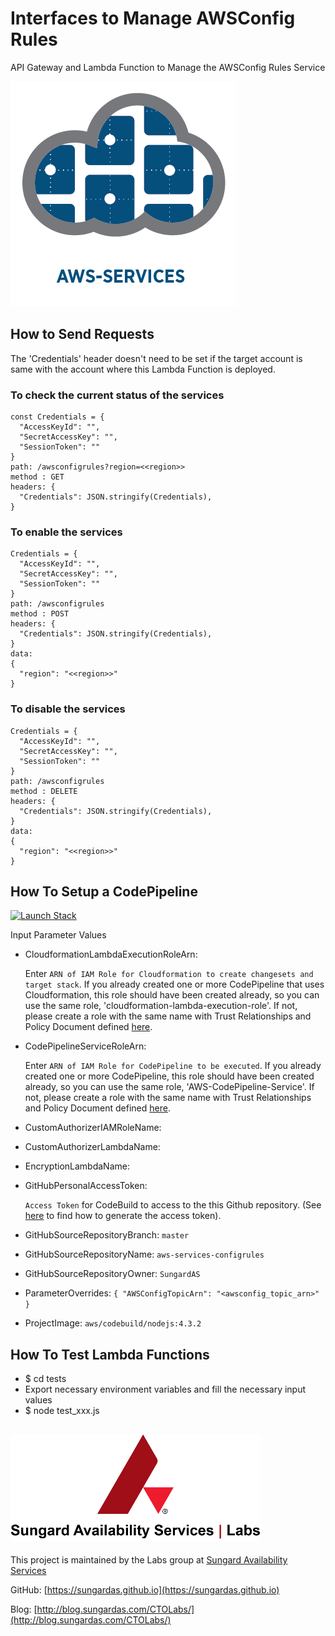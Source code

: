 

# Interfaces to Manage AWSConfig Rules

API Gateway and Lambda Function to Manage the AWSConfig Rules Service

![aws-services][aws-services-image]

## How to Send Requests

The 'Credentials' header doesn't need to be set if the target account is same with the account where this Lambda Function is deployed.

### To check the current status of the services
```
const Credentials = {
  "AccessKeyId": "",
  "SecretAccessKey": "",
  "SessionToken": ""
}
path: /awsconfigrules?region=<<region>>
method : GET
headers: {
  "Credentials": JSON.stringify(Credentials),
}
```
### To enable the services
```
Credentials = {
  "AccessKeyId": "",
  "SecretAccessKey": "",
  "SessionToken": ""
}
path: /awsconfigrules
method : POST
headers: {
  "Credentials": JSON.stringify(Credentials),
}
data:
{
  "region": "<<region>>"
}
```
### To disable the services
```
Credentials = {
  "AccessKeyId": "",
  "SecretAccessKey": "",
  "SessionToken": ""
}
path: /awsconfigrules
method : DELETE
headers: {
  "Credentials": JSON.stringify(Credentials),
}
data:
{
  "region": "<<region>>"
}
```

## How To Setup a CodePipeline

<a href="https://console.aws.amazon.com/cloudformation/home?region=us-east-1#/stacks/new?stackName=ServerlessCodePipeline&amp;templateURL=https://s3.amazonaws.com/cloudformation-serverless-codepipeline.us-east-1/codepipeline.yaml"><img src="https://camo.githubusercontent.com/210bb3bfeebe0dd2b4db57ef83837273e1a51891/68747470733a2f2f73332e616d617a6f6e6177732e636f6d2f636c6f7564666f726d6174696f6e2d6578616d706c65732f636c6f7564666f726d6174696f6e2d6c61756e63682d737461636b2e706e67" alt="Launch Stack" data-canonical-src="https://s3.amazonaws.com/cloudformation-examples/cloudformation-launch-stack.png" /></a>

Input Parameter Values

- CloudformationLambdaExecutionRoleArn:

  Enter `ARN of IAM Role for Cloudformation to create changesets and target stack`. If you already created one or more CodePipeline that uses Cloudformation, this role should have been created already, so you can use the same role, 'cloudformation-lambda-execution-role'. If not, please create a role with the same name with Trust Relationships and Policy Document defined <a href="https://s3.amazonaws.com/cloudformation-serverless-codepipeline.us-east-1/roles/role_cloudformation-lambda-execution-role.json">here</a>.

- CodePipelineServiceRoleArn:

  Enter `ARN of IAM Role for CodePipeline to be executed`. If you already created one or more CodePipeline, this role should have been created already, so you can use the same role, 'AWS-CodePipeline-Service'. If not, please create a role with the same name with Trust Relationships and Policy Document defined <a href="https://s3.amazonaws.com/cloudformation-serverless-codepipeline.us-east-1/roles/role_AWS-CodePipeline-Service.json">here</a>.

- CustomAuthorizerIAMRoleName:

- CustomAuthorizerLambdaName:

- EncryptionLambdaName:

- GitHubPersonalAccessToken:

  `Access Token` for CodeBuild to access to the this Github repository. (See <a href="https://help.github.com/articles/creating-an-access-token-for-command-line-use/">here</a> to find how to generate the access token).

- GitHubSourceRepositoryBranch: `master`

- GitHubSourceRepositoryName: `aws-services-configrules`

- GitHubSourceRepositoryOwner: `SungardAS`

- ParameterOverrides: `{ "AWSConfigTopicArn": "<awsconfig_topic_arn>" }`

- ProjectImage: `aws/codebuild/nodejs:4.3.2`

## How To Test Lambda Functions

- $ cd tests
- Export necessary environment variables and fill the necessary input values
- $ node test_xxx.js

## [![Sungard Availability Services | Labs][labs-logo]][labs-github-url]

This project is maintained by the Labs group at [Sungard Availability
Services](http://sungardas.com)

GitHub: [https://sungardas.github.io](https://sungardas.github.io)

Blog:
[http://blog.sungardas.com/CTOLabs/](http://blog.sungardas.com/CTOLabs/)

[labs-github-url]: https://sungardas.github.io
[labs-logo]: https://raw.githubusercontent.com/SungardAS/repo-assets/master/images/logos/sungardas-labs-logo-small.png
[aws-services-image]: ./docs/images/logo.png?raw=true
